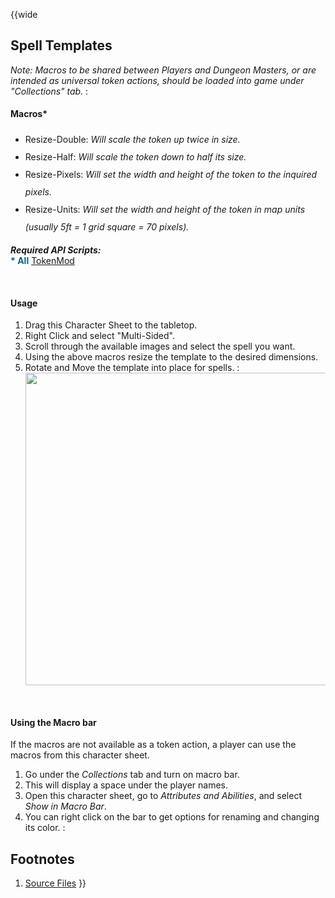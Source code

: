 <!-- Multi-Token: Player Decorations -->

<!-- Reference URLS -->
[Homebrewery]: https://homebrewery.naturalcrit.com/ "Naturalcrit's Homebrewery V3.0.0"
[Repo Files]: https://github.com/Tougher-Together-DnD/common-game-assets/tree/main/character-sheets/spell-templates "Tougher Together Files"
[Repo Raw Path]: https://raw.githubusercontent.com/Tougher-Together-DnD/common-game-assets/main/character-sheets/spell-templates/images/ "Incomplete path; add image filename"

<!-- Images -->
[Main Banner]: https://raw.githubusercontent.com/Tougher-Together-DnD/common-game-assets/main/character-sheets/containers/images/none.png#banner ""
[Screenshot]: https://raw.githubusercontent.com/Tougher-Together-DnD/common-game-assets/main/character-sheets/spell-templates/images/spell-screengrab.gif#screenshot

<!-- API URLs -->
[TokenMod-URL]: https://github.com/Roll20/roll20-api-scripts/tree/master/TokenMod

<style>
/* CSS style for NaturalCrit's Homebrewery V3.0.0 */
.page { background-color: transparent; }
.page#p1{ text-align:left; }
.page#p1:after{ display:none; }
.page p+p { margin-top:.2em; }
.page blockquote { margin-top:1em; margin-bottom:2em; }
.page h1, .page h2, .page h3, .page h4, sup, span { color:#006699; }
span { font-weight:bold; }
ul li { line-height:2; }
.page table tbody tr td { border:1px solid #1C6EA4; text-align:left; }
th:empty { display:none; }

/* css for markdown */
img[src*="#banner"] { display:block; margin-left:auto; margin-right:auto; width:750px; }
img[src*="#screenshot"] { display:block; margin-left:auto; margin-right:auto; width:500px; }
</style>

{{wide
## Spell Templates
*Note: Macros to be shared between Players and Dungeon Masters, or are intended as universal token actions, should be loaded into game under "Collections" tab.*
:
#### Macros*
* Resize-Double: *Will scale the token up twice in size.*
* Resize-Half: *Will scale the token down to half its size.*
* Resize-Pixels: *Will set the width and height of the token to the inquired pixels.*
* Resize-Units: *Will set the width and height of the token in map units (usually 5ft = 1 grid square = 70 pixels).*

***Required API Scripts:***  
<span>* All</span> [TokenMod][TokenMod-URL]  

<br>

#### Usage
1. Drag this Character Sheet to the tabletop.
1. Right Click and select "Multi-Sided".
1. Scroll through the available images and select the spell you want.
1. Using the above macros resize the template to the desired dimensions.
1. Rotate and Move the template into place for spells.
:
![][Screenshot]

<br>

#### Using the Macro bar
If the macros are not available as a token action, a player can use the macros from this character sheet.

1. Go under the *Collections* tab and turn on macro bar.
2. This will display a space under the player names.
3. Open this character sheet, go to *Attributes and Abilities*, and select *Show in Macro Bar*.
4. You can right click on the bar to get options for renaming and changing its color.
:
## Footnotes
1. [Source Files][Repo Files]
}}
